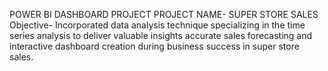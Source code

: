 POWER BI DASHBOARD PROJECT 
PROJECT NAME- SUPER STORE SALES
Objective- Incorporated data analysis technique specializing in the time series analysis to deliver valuable insights accurate sales forecasting and interactive dashboard creation during business success in super store sales.
